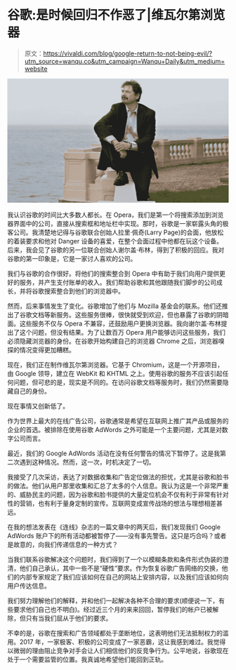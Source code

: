 # 谷歌:是时候回归不作恶了|维瓦尔第浏览器

> 原文：<https://vivaldi.com/blog/google-return-to-not-being-evil/?utm_source=wanqu.co&utm_campaign=Wanqu+Daily&utm_medium=website>

![Vivaldi CEO Jon von Tetzchner](img/e4450b5a68b238ea29876ee283c0a882.png)

我认识谷歌的时间比大多数人都长。在 Opera，我们是第一个将搜索添加到浏览器界面中的公司，直接从搜索框和地址栏中实现。那时，谷歌是一家崭露头角的极客公司。我清楚地记得与谷歌联合创始人拉里·佩奇(Larry Page)的会面，他放松的着装要求和他对 Danger 设备的喜爱，在整个会面过程中他都在玩这个设备。后来，我会见了谷歌的另一位联合创始人谢尔盖·布林，得到了积极的回应。我对谷歌的第一印象是，它是一家讨人喜欢的公司。

我们与谷歌的合作很好。将他们的搜索整合到 Opera 中有助于我们向用户提供更好的服务，并产生支付账单的收入。我们帮助谷歌和其他跟随我们脚步的公司成长，并将谷歌搜索整合到他们的浏览器中。

然而，后来事情发生了变化。谷歌增加了他们与 Mozilla 基金会的联系。他们还推出了谷歌文档等新服务。这些服务很棒，很快就受到欢迎，但也暴露了谷歌的阴暗面。这些服务不仅与 Opera 不兼容，还鼓励用户更换浏览器。我向谢尔盖·布林提出了这个问题，但没有结果。为了让数百万 Opera 用户能够访问这些服务，我们必须隐藏浏览器的身份。在谷歌开始构建自己的浏览器 Chrome 之后，浏览器嗅探的情况变得更加糟糕。

现在，我们正在制作维瓦尔第浏览器。它基于 Chromium，这是一个开源项目，由 Google 领导，建立在 WebKit 和 KHTML 之上。使用谷歌的服务不应该引起任何问题，但可悲的是，现实是不同的。在访问谷歌文档等服务时，我们仍然需要隐藏自己的身份。

现在事情又创新低了。

作为世界上最大的在线广告公司，谷歌通常是希望在互联网上推广其产品或服务的企业的首选。被排除在使用谷歌 AdWords 之外可能是一个主要问题，尤其是对数字公司而言。

最近，我们的 Google AdWords 活动在没有任何警告的情况下暂停了。这是我第二次遇到这种情况。然而，这一次，时机决定了一切。

我接受了几次采访，表达了对数据收集和广告定位做法的担忧，尤其是谷歌和脸书的做法。他们从用户那里收集和汇总了太多的个人信息。我认为这是一个非常严重的、威胁民主的问题，因为谷歌和脸书提供的大量定位机会不仅有利于非常有针对性的营销，也有利于量身定制的宣传。互联网变成宣传战场的想法与理想相差甚远。

在我的想法发表在《连线》杂志的一篇文章中的两天后，我们发现我们 Google AdWords 账户下的所有活动都被暂停了——没有事先警告。这只是巧合吗？或者是故意的，向我们传递信息的一种方式？

当我们联系谷歌解决这个问题时，我们得到了一个以模糊条款和条件形式伪装的澄清，他们自己承认，其中一些不是“硬性”要求。作为恢复谷歌广告网络的交换，他们的内部专家规定了我们应该如何在自己的网站上安排内容，以及我们应该如何向用户传达信息。

我们努力理解他们的解释，并和他们一起解决各种不合理的要求(顺便说一下，有些要求他们自己也不明白)。经过近三个月的来来回回，暂停我们的帐户已被解除，但只有当我们屈从于他们的要求。

不幸的是，谷歌在搜索和广告领域都处于垄断地位，这表明他们无法抵制权力的滥用。2017 年，一家极客、积极的公司变成了一家恶霸，这让我感到难过。我觉得以微弱的理由阻止竞争对手会让人们相信他们的反竞争行为。公平地说，谷歌现在处于一个需要监管的位置。我真诚地希望他们能回到正轨。